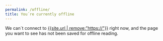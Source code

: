 ```yaml
---
permalink: /offline/
title: You´re currently offline
---
```

We can´t connect to [{{site.url | remove:"https://"}}]({{site.url}}) right now, and the page you want to see has not been saved for offline reading. <span id="something-cached"></span>

<script>
  
const SOMETHING_CACHED_ID = "something-cached";
const OFFLINE_URL = '/offline';
const SOMETHING_CACHED = 'However, these pages <i>have been</i> saved:'

async function evaluateCacheKeys(cacheName, cachedURLs) {
    if (cacheName.startsWith('ulf-codes')) {
         await caches.open(cacheName).then(async cache => {
             await cache.keys().then(keys => {
                keys.forEach(request => {
                    if (request.url.endsWith('/') && !request.url.includes(OFFLINE_URL)) {
                        cachedURLs.push(new URL(request.url));
                    }
                });                
            });
        });
    } 
    return Promise.resolve(cachedURLs); 
}

async function evaluateCaches() {
    let cachedURLs = [];
    caches.keys().then(async cacheNames => {
        for(let name of cacheNames) {
            await evaluateCacheKeys(name, cachedURLs);
        }
        if (cachedURLs.length) {
            let somethingCached = document.getElementById(SOMETHING_CACHED_ID);
            somethingCached.innerHTML = SOMETHING_CACHED;            
            let history = document.createElement('ul');
            history.classList = "reset";

            somethingCached.parentNode.insertBefore(history, somethingCached.nextSibling)                      
            for (let url of cachedURLs) {
                history.innerHTML += '<li><a href="' + url + '">' + url.pathname + '</a></li>';
            }
        }
    });
}

evaluateCaches();

</script>
